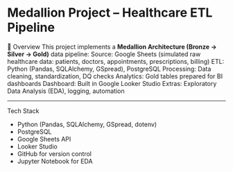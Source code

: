 # Medallion Project – Healthcare ETL Pipeline

📖 Overview
This project implements a **Medallion Architecture (Bronze → Silver → Gold)** data pipeline:
Source: Google Sheets (simulated raw healthcare data: patients, doctors, appointments, prescriptions, billing)
ETL: Python (Pandas, SQLAlchemy, GSpread), PostgreSQL
Processing: Data cleaning, standardization, DQ checks
Analytics: Gold tables prepared for BI dashboards
Dashboard: Built in Google Looker Studio
Extras: Exploratory Data Analysis (EDA), logging, automation

---

Tech Stack
- Python (Pandas, SQLAlchemy, GSpread, dotenv)
- PostgreSQL
- Google Sheets API
- Looker Studio
- GitHub for version control
- Jupyter Notebook for EDA



